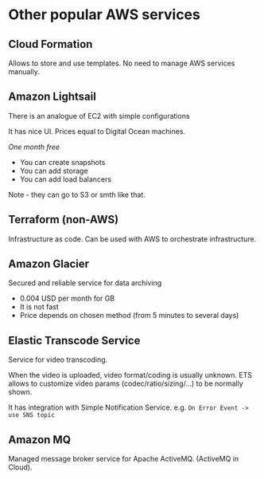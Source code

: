 # Other popular AWS services

## Cloud Formation

Allows to store and use templates.
No need to manage AWS services manually.

## Amazon Lightsail

There is an analogue of EC2 with simple configurations

It has nice UI. Prices equal to Digital Ocean machines.

*One month free*

* You can create snapshots
* You can add storage
* You can add load balancers

Note - they can go to S3 or smth like that.

## Terraform (non-AWS)

Infrastructure as code. Can be used with AWS to orchestrate infrastructure.

## Amazon Glacier

Secured and reliable service for data archiving

* 0.004 USD per month for GB
* It is not fast
* Price depends on chosen method (from 5 minutes to several days)

## Elastic Transcode Service

Service for video transcoding.

When the video is uploaded, video format/coding is usually unknown.
ETS allows to customize video params (codec/ratio/sizing/...) to be normally shown.

It has integration with Simple Notification Service.
e.g. `On Error Event -> use SNS topic`

## Amazon MQ

Managed message broker service for Apache ActiveMQ. (ActiveMQ in Cloud).
